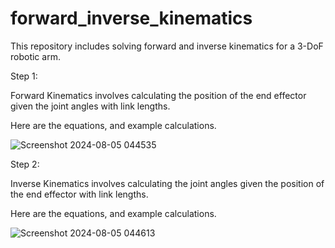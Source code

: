 # forward_inverse_kinematics

This repository includes solving forward and inverse kinematics for a 3-DoF robotic arm.

Step 1:

Forward Kinematics involves calculating the position of the end effector given the joint angles with link lengths.

Here are the equations, and example calculations.

![Screenshot 2024-08-05 044535](https://github.com/user-attachments/assets/bf36a7d7-7cde-4665-9171-0465e05a5a2f)



Step 2:

Inverse Kinematics involves calculating the joint angles given the position of the end effector with link lengths.

Here are the equations, and example calculations.


![Screenshot 2024-08-05 044613](https://github.com/user-attachments/assets/7e79041c-9d1b-49ef-ad39-25c463d25fc2)


